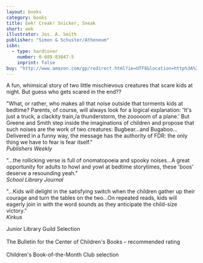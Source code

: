 ```yaml
---
layout: books
category: books
title: Eek! Creak! Snicker, Sneak
short: eek
illustrator: Jos. A. Smith
publisher: "Simon & Schuster/Atheneum"
isbn:
  - type: hardcover
    number: 0-689-83047-5
    inprint: false
buy: "http://www.amazon.com/gp/redirect.html?ie=UTF8&location=http%3A%2F%2Fwww.amazon.com%2FCreak-Snicker-Rhonda-Gowler-Greene%2Fdp%2F0689830475%3Fie%3DUTF8%26s%3Dbooks%26qid%3D1207814549%26sr%3D8-15&tag=rhondgowlegre-20&linkCode=ur2&camp=1789&creative=9325"
---
```


A fun, whimsical story of two little mischievous creatures that scare kids at night. But guess who gets scared in the end??

"What, or rather, who makes all that noise outside that torments kids at bedtime? Parents, of course, will always look for a logical explanation: 'It's just a truck, a clackity train,/a thunderstorm, the zooooom of a plane.' But Greene and Smith step inside the imaginations of children and propose that such noises are the work of two creatures: Bugbear…and Bugaboo…Delivered in a funny way, the message has the authority of FDR: the only thing we have to fear is fear itself."  
_Publishers Weekly_

"…the rollicking verse is full of onomatopoeia and spooky noises…A great opportunity for adults to howl and yowl at bedtime storytimes, these 'boos' deserve a resounding yeah."  
_School Library Journal_

"…Kids will delight in the satisfying switch when the children gather up their courage and turn the tables on the two…On repeated reads, kids will eagerly join in with the word sounds as they anticipate the child-size victory."  
_Kirkus_

<p class="awards">
Junior Library Guild Selection
<br /><br />
The Bulletin for the Center of Children's Books – recommended rating
<br /><br />
Children's Book-of-the-Month Club selection
</p>